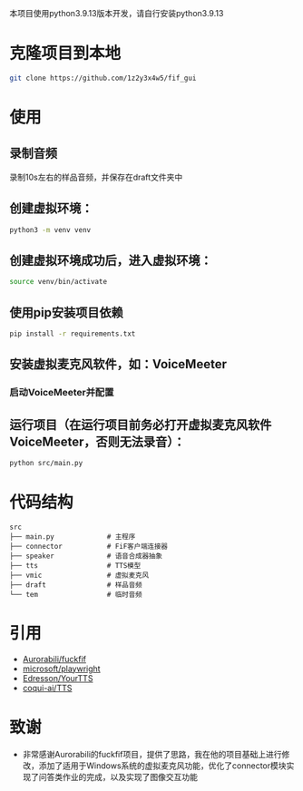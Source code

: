 本项目使用python3.9.13版本开发，请自行安装python3.9.13
# 克隆项目到本地
```bash
git clone https://github.com/1z2y3x4w5/fif_gui
```

# 使用

## 录制音频
   录制10s左右的样品音频，并保存在draft文件夹中

## 创建虚拟环境：
```bash
python3 -m venv venv
```

## 创建虚拟环境成功后，进入虚拟环境：
```bash
source venv/bin/activate
```

## 使用pip安装项目依赖
```bash
pip install -r requirements.txt
```

## 安装虚拟麦克风软件，如：VoiceMeeter
### 启动VoiceMeeter并配置

## 运行项目（在运行项目前务必打开虚拟麦克风软件VoiceMeeter，否则无法录音）：
```bash
python src/main.py
```


# 代码结构
```
src
├── main.py             # 主程序
├── connector           # FiF客户端连接器
├── speaker             # 语音合成器抽象
├── tts                 # TTS模型
├── vmic                # 虚拟麦克风
├── draft               # 样品音频
└── tem                 # 临时音频  
```



# 引用
- [Aurorabili/fuckfif](https://github.com/Aurorabili/fuckfif)
- [microsoft/playwright](https://github.com/microsoft/playwright)
- [Edresson/YourTTS](https://github.com/Edresson/YourTTS)
- [coqui-ai/TTS](https://github.com/coqui-ai/TTS)

# 致谢
- 非常感谢Aurorabili的fuckfif项目，提供了思路，我在他的项目基础上进行修改，添加了适用于Windows系统的虚拟麦克风功能，优化了connector模块实现了问答类作业的完成，以及实现了图像交互功能